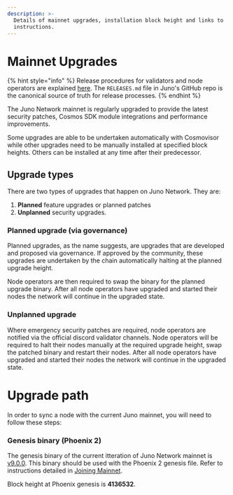 ```yaml
---
description: >-
  Details of mainnet upgrades, installation block height and links to
  instructions.
---
```


# Mainnet Upgrades

{% hint style="info" %}
Release procedures for validators and node operators are explained [here](https://github.com/CosmosContracts/juno/blob/main/RELEASES.md). The `RELEASES.md` file in Juno's GitHub repo is the canonical source of truth for release processes.
{% endhint %}

The Juno Network mainnet is regularly upgraded to provide the latest security patches, Cosmos SDK module integrations and performance improvements.

Some upgrades are able to be undertaken automatically with Cosmovisor while other upgrades need to be manually installed at specified block heights. Others can be installed at any time after their predecessor.

## Upgrade types

There are two types of upgrades that happen on Juno Network. They are:&#x20;

1. **Planned** feature upgrades or planned patches&#x20;
2. **Unplanned** security upgrades.

### Planned upgrade (via governance)

Planned upgrades, as the name suggests, are upgrades that are developed and proposed via governance. If approved by the community, these upgrades are undertaken by the chain automatically halting at the planned upgrade height.&#x20;

Node operators are then required to swap the binary for the planned upgrade binary. After all node operators have upgraded and started their nodes the network will continue in the upgraded state.

### Unplanned upgrade

Where emergency security patches are required, node operators are notified via the official discord validator channels. Node operators will be required to halt their nodes manually at the required upgrade height, swap the patched binary and restart their nodes. After all node operators have upgraded and started their nodes the network will continue in the upgraded state.

# Upgrade path

In order to sync a node with the current Juno mainnet, you will need to follow these steps:

### Genesis binary (Phoenix 2)

The genesis binary of the current itteration of Juno Network mainnet is [v9.0.0](https://github.com/CosmosContracts/juno/releases/tag/v9.0.0). This binary should be used with the Phoenix 2 genesis file. Refer to instructions detailed in [Joining Mainnet](joining-mainnet.md).

Block height at Phoenix genesis is **4136532**.
